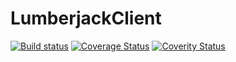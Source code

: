 # LumberjackClient

[![Build status](https://ci.appveyor.com/api/projects/status/af7i45rprpij7ecx?svg=true)](https://ci.appveyor.com/project/veblush/lumberjackclient)
[![Coverage Status](https://coveralls.io/repos/github/SaladLab/LumberjackClient/badge.svg?branch=master)](https://coveralls.io/github/SaladLab/LumberjackClient?branch=master)
[![Coverity Status](https://scan.coverity.com/projects/8483/badge.svg?flat=1)](https://scan.coverity.com/projects/saladlab-lumberjackclient)
